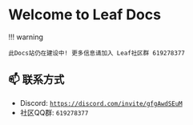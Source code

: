 # Welcome to Leaf Docs

!!! warning

    此Docs站仍在建设中! 更多信息请加入 Leaf社区群 619278377

## 📫 联系方式
- Discord: [`https://discord.com/invite/gfgAwdSEuM`](https://discord.com/invite/gfgAwdSEuM)
- 社区QQ群: `619278377`